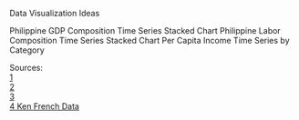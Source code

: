 Data Visualization Ideas

Philippine GDP Composition Time Series Stacked Chart
Philippine Labor Composition Time Series Stacked Chart
Per Capita Income Time Series by Category

Sources:  
[1](http://www.investopedia.com/articles/investing/091815/emerging-markets-analyzing-philippines-gdp.asp)  
[2](https://psa.gov.ph/)  
[3](https://www2.deloitte.com/global/en/pages/about-deloitte/articles/philippines-rides-global-manufacturing-growth.html)  
[4 Ken French Data](https://www.quandl.com/data/KFRENCH-Ken-French/documentation/metadata)  
